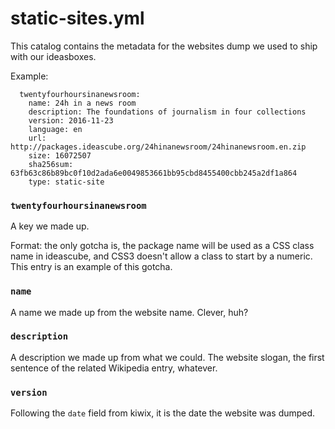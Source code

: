 # static-sites.yml

This catalog contains the metadata for the websites dump we used to ship with
our ideasboxes.


Example:

      twentyfourhoursinanewsroom:
        name: 24h in a news room
        description: The foundations of journalism in four collections
        version: 2016-11-23
        language: en
        url: http://packages.ideascube.org/24hinanewsroom/24hinanewsroom.en.zip
        size: 16072507
        sha256sum: 63fb63c86b89bc0f10d2ada6e0049853661bb95cbd8455400cbb245a2df1a864
        type: static-site

### `twentyfourhoursinanewsroom`

A key we made up.

Format: the only gotcha is, the package name will be used as a CSS class name in
ideascube, and CSS3 doesn't allow a class to start by a numeric. This entry is
an example of this gotcha.

### `name`

A name we made up from the website name. Clever, huh?

### `description`

A description we made up from what we could. The website slogan, the first
sentence of the related Wikipedia entry, whatever.

### `version`

Following the `date` field from kiwix, it is the date the website was dumped.
